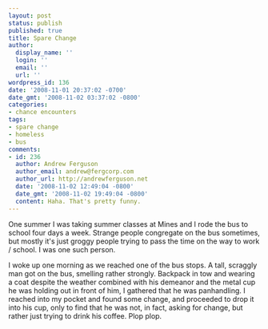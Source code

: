 ```yaml
---
layout: post
status: publish
published: true
title: Spare Change
author:
  display_name: ''
  login: ''
  email: ''
  url: ''
wordpress_id: 136
date: '2008-11-01 20:37:02 -0700'
date_gmt: '2008-11-02 03:37:02 -0800'
categories:
- chance encounters
tags:
- spare change
- homeless
- bus
comments:
- id: 236
  author: Andrew Ferguson
  author_email: andrew@fergcorp.com
  author_url: http://andrewferguson.net
  date: '2008-11-02 12:49:04 -0800'
  date_gmt: '2008-11-02 19:49:04 -0800'
  content: Haha. That's pretty funny.
---
```

One summer I was taking summer classes at Mines and I rode the bus to school four days a week.  Strange people congregate on the bus sometimes, but mostly it's just groggy people trying to pass the time on the way to work / school.  I was one such person.

I woke up one morning as we reached one of the bus stops.  A tall, scraggly man got on the bus, smelling rather strongly.  Backpack in tow and wearing a coat despite the weather combined with his demeanor and the metal cup he was holding out in front of him, I gathered that he was panhandling.  I reached into my pocket and found some change, and proceeded to drop it into his cup, only to find that he was not, in fact, asking for change, but rather just trying to drink his coffee.  Plop plop.
